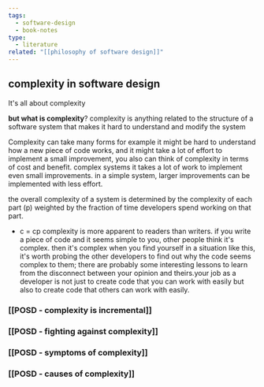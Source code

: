 ```yaml
---
tags:
  - software-design
  - book-notes
type:
  - literature
related: "[[philosophy of software design]]"
---
```

## complexity in software design 

It's all about complexity 

**but what is complexity**? complexity is anything related to the structure of a software system that makes it hard to understand and modify the system


Complexity can take many forms for example it might be hard to understand how a new piece of code works, and it might take a lot of effort to implement a small improvement, you also can think of complexity in terms of cost and benefit. complex systems it takes a lot of work to implement even small improvements. in a simple system, larger improvements can be implemented with less effort.

the overall complexity of a system is determined by the complexity of each part (p) weighted by the fraction of time developers spend working on that part.
- c = cp
complexity is more apparent to readers than writers. if you write a piece of code and it seems simple to you, other people think it's complex. then it's complex when you find yourself in a situation like this, it's worth probing the other developers to find out why the code seems complex to them; there are probably some interesting lessons to learn from the disconnect between your opinion and theirs.your job as a developer is not just to create code that you can work with easily but also to create code that others can work with easily.

### [[POSD - complexity is incremental]]
### [[POSD - fighting against complexity]]
### [[POSD - symptoms of complexity]]
### [[POSD - causes of complexity]]

